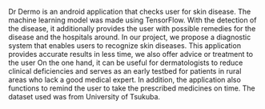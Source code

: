 Dr Dermo is an android application that checks user for skin disease.
The machine learning model was made using TensorFlow.
With the detection of the disease, it additionally provides the user with possible remedies for the disease and the hospitals around.
In our project, we propose a diagnostic system that enables users to recognize skin diseases.
This application provides accurate results in less time, we also offer advice or treatment to the user
On the one hand, it can be useful for dermatologists to reduce clinical deficiencies and serves as an early testbed for patients in rural areas who lack a good medical expert.
In addition, the application also functions to remind the user to take the prescribed medicines on time.
The dataset used was from University of Tsukuba.
